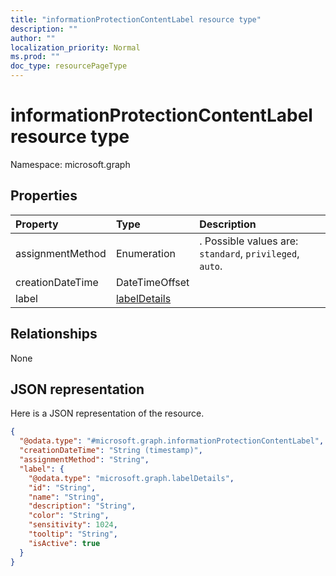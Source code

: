 ```yaml
---
title: "informationProtectionContentLabel resource type"
description: ""
author: ""
localization_priority: Normal
ms.prod: ""
doc_type: resourcePageType
---
```


# informationProtectionContentLabel resource type


Namespace: microsoft.graph



## Properties
|Property|Type|Description|
|:---|:---|:---|
|assignmentMethod|Enumeration|. Possible values are: `standard`, `privileged`, `auto`.|
|creationDateTime|DateTimeOffset||
|label|[labelDetails](../resources/labeldetails.md)||

## Relationships
None

## JSON representation
Here is a JSON representation of the resource.
<!-- {
  "blockType": "resource",
  "@odata.type": "microsoft.graph.informationProtectionContentLabel"
}
-->
``` json
{
  "@odata.type": "#microsoft.graph.informationProtectionContentLabel",
  "creationDateTime": "String (timestamp)",
  "assignmentMethod": "String",
  "label": {
    "@odata.type": "microsoft.graph.labelDetails",
    "id": "String",
    "name": "String",
    "description": "String",
    "color": "String",
    "sensitivity": 1024,
    "tooltip": "String",
    "isActive": true
  }
}
```


